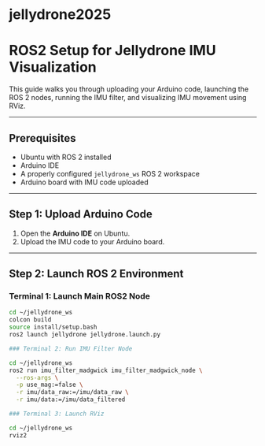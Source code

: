 # jellydrone2025

# ROS2 Setup for Jellydrone IMU Visualization

This guide walks you through uploading your Arduino code, launching the ROS 2 nodes, running the IMU filter, and visualizing IMU movement using RViz.

---

## Prerequisites

- Ubuntu with ROS 2 installed
- Arduino IDE
- A properly configured `jellydrone_ws` ROS 2 workspace
- Arduino board with IMU code uploaded

---

## Step 1: Upload Arduino Code

1. Open the **Arduino IDE** on Ubuntu.
2. Upload the IMU code to your Arduino board.

---

## Step 2: Launch ROS 2 Environment

### Terminal 1: Launch Main ROS2 Node

```bash
cd ~/jellydrone_ws
colcon build
source install/setup.bash
ros2 launch jellydrone jellydrone.launch.py

### Terminal 2: Run IMU Filter Node

cd ~/jellydrone_ws
ros2 run imu_filter_madgwick imu_filter_madgwick_node \
  --ros-args \
  -p use_mag:=false \
  -r imu/data_raw:=/imu/data_raw \
  -r imu/data:=/imu/data_filtered

### Terminal 3: Launch RViz

cd ~/jellydrone_ws
rviz2
